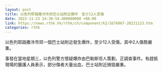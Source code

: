 ```yaml
---
layout: post
title: 以色列耶路撒冷市郊巴士站附近爆炸　至少12人受傷
date: 2022-11-23 14:30:54.000000000 +08:00
link: https://news.rthk.hk/rthk/ch/component/k2/1676867-20221123.htm
categories: rthk
---
```


以色列耶路撒冷市郊一個巴士站附近發生爆炸，至少12人受傷，其中2人傷勢嚴重。

事發在當地星期三，以色列警方懷疑爆炸由巴勒斯坦人策劃，正調查事件。有趕抵現場的醫護人員表示，部分傷者大量出血，巴士站附近損毀嚴重。
